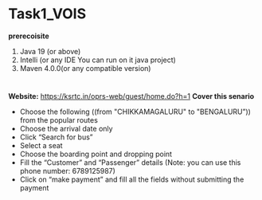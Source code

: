 # Task1_VOIS
**prerecoisite**
1. Java 19 (or above)
2. Intelli (or any IDE You can run on it java project)
3. Maven 4.0.0(or any compatible version)
 #  
**Website:** https://ksrtc.in/oprs-web/guest/home.do?h=1
**Cover this senario**
- Choose the following ((from "CHIKKAMAGALURU" to "BENGALURU”)) from the popular routes
-	Choose the arrival date only 
-	Click “Search for bus”
-	Select a seat
-	Choose the boarding point and dropping point
-	Fill the “Customer” and “Passenger” details (Note: you can use this phone number: 6789125987)
-	Click on “make payment” and fill all the fields without submitting the payment

   
